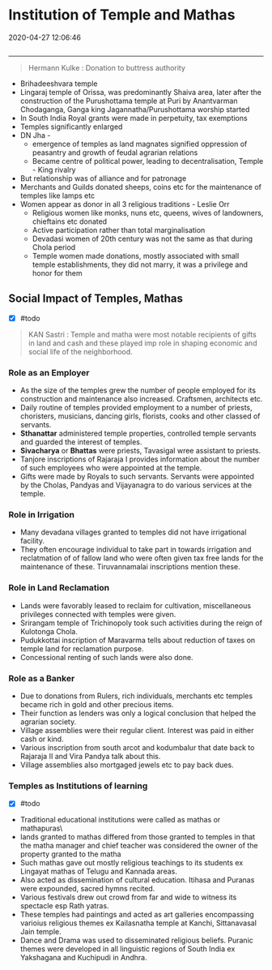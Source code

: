 # Institution of Temple and Mathas
2020-04-27 12:06:46
```toc
```
---

> Hermann Kulke :    Donation to buttress authority
-   Brihadeeshvara temple
-   Lingaraj temple of Orissa, was predominantly Shaiva area, later after the construction of the Purushottama temple at Puri by Anantvarman Chodaganga, Ganga king Jagannatha/Purushottama worship started
-   In South India Royal grants were made in perpetuity, tax exemptions
-   Temples significantly enlarged
-   DN Jha -
    -   emergence of temples as land magnates signified oppression of peasantry and growth of feudal agrarian relations
    -   Became centre of political power, leading to decentralisation, Temple - King rivalry
-   But relationship was of alliance and for patronage
-   Merchants and Guilds donated sheeps, coins etc for the maintenance of temples like lamps etc
-   Women appear as donor in all 3 religious traditions - Leslie Orr
    -   Religious women like monks, nuns etc, queens, wives of landowners, chieftains etc donated
    -   Active participation rather than total marginalisation
    -   Devadasi women of 20th century was not the same as that during Chola period
    -   Temple women made donations, mostly associated with small temple establishments, they did not marry, it was a privilege and honor for them

## Social Impact of Temples, Mathas
 - [x] #todo 
 
 > KAN Sastri : Temple and matha were most notable recipients of gifts in land and cash and these played imp role in shaping economic and social life of the neighborhood.

###  Role as an Employer
 - As the size of the temples grew the number of people employed for its construction and maintenance also increased. Craftsmen, architects etc.
 - Daily routine of temples provided employment to a number of priests, choristers, musicians, dancing girls, florists, cooks and other classed of servants.
 - **Sthanattar** administered temple properties, controlled temple servants and guarded the interest of temples.
 - **Sivacharya** or **Bhattas** were priests, Tavasigal wree assistant to priests.
 - Tanjore inscriptions of Rajaraja I provides information about the number of such employees who were appointed at the temple.
 - Gifts were made by Royals to such servants. Servants were appointed by the Cholas, Pandyas and Vijayanagra to do various services at the temple.

###  Role in Irrigation
 - Many devadana villages granted to temples did not have irrigational facility.
 - They often encourage individual to take part in towards irrigation and reclatmation of of fallow land who were often given tax free lands for the maintenance of these. Tiruvannamalai inscriptions mention these.

###  Role in Land Reclamation
- Lands were favorably leased to reclaim for cultivation, miscellaneous privileges connected with temples were given. 
- Srirangam temple of Trichinopoly took such activities during the reign of Kulotonga Chola.
- Pudukkottai inscription of Maravarma tells about reduction of taxes on temple land for reclamation purpose.
- Concessional renting of such lands were also done.

### Role as a Banker
- Due to donations from Rulers, rich individuals, merchants etc temples became rich in gold and other precious items.
- Their function as lenders was only a logical conclusion that helped the agrarian society.
- Village assemblies were their regular client. Interest was paid in either cash or kind.
- Various inscription from south arcot and kodumbalur that date back to Rajaraja II and Vira Pandya talk about this.
- Village assemblies also mortgaged jewels etc to pay back dues.

###  Temples as Institutions of learning
- [x] #todo   
- Traditional educational institutions were called as mathas or mathapuras\
- lands granted to mathas differed from those granted to temples in that the matha manager and chief teacher was considered the owner of the property granted to the matha
- Such mathas gave out mostly religious teachings to its students ex Lingayat mathas of Telugu and Kannada areas. 
- Also acted as dissemination of cultural education. Itihasa and Puranas were expounded, sacred hymns recited.  
- Various festivals drew out crowd from far and wide to witness its spectacle esp Rath yatras. 
- These temples had paintings and acted as art galleries encompassing varioius religious themes ex Kailasnatha temple at Kanchi, Sittanavasal Jain temple.
- Dance and Drama was used to disseminated religious beliefs. Puranic themes were developed in all linguistic regions of South India  ex Yakshagana and Kuchipudi in Andhra.  





